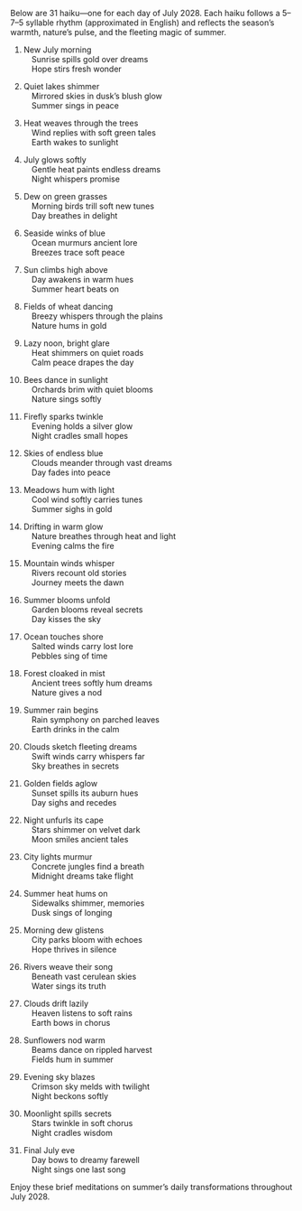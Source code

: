 Below are 31 haiku—one for each day of July 2028. Each haiku follows a 5–7–5 syllable rhythm (approximated in English) and reflects the season’s warmth, nature’s pulse, and the fleeting magic of summer.

1. New July morning  
 Sunrise spills gold over dreams  
 Hope stirs fresh wonder

2. Quiet lakes shimmer  
 Mirrored skies in dusk’s blush glow  
 Summer sings in peace

3. Heat weaves through the trees  
 Wind replies with soft green tales  
 Earth wakes to sunlight

4. July glows softly  
 Gentle heat paints endless dreams  
 Night whispers promise

5. Dew on green grasses  
 Morning birds trill soft new tunes  
 Day breathes in delight

6. Seaside winks of blue  
 Ocean murmurs ancient lore  
 Breezes trace soft peace

7. Sun climbs high above  
 Day awakens in warm hues  
 Summer heart beats on

8. Fields of wheat dancing  
 Breezy whispers through the plains  
 Nature hums in gold

9. Lazy noon, bright glare  
 Heat shimmers on quiet roads  
 Calm peace drapes the day

10. Bees dance in sunlight  
 Orchards brim with quiet blooms  
 Nature sings softly

11. Firefly sparks twinkle  
 Evening holds a silver glow  
 Night cradles small hopes

12. Skies of endless blue  
 Clouds meander through vast dreams  
 Day fades into peace

13. Meadows hum with light  
 Cool wind softly carries tunes  
 Summer sighs in gold

14. Drifting in warm glow  
 Nature breathes through heat and light  
 Evening calms the fire

15. Mountain winds whisper  
 Rivers recount old stories  
 Journey meets the dawn

16. Summer blooms unfold  
 Garden blooms reveal secrets  
 Day kisses the sky

17. Ocean touches shore  
 Salted winds carry lost lore  
 Pebbles sing of time

18. Forest cloaked in mist  
 Ancient trees softly hum dreams  
 Nature gives a nod

19. Summer rain begins  
 Rain symphony on parched leaves  
 Earth drinks in the calm

20. Clouds sketch fleeting dreams  
 Swift winds carry whispers far  
 Sky breathes in secrets

21. Golden fields aglow  
 Sunset spills its auburn hues  
 Day sighs and recedes

22. Night unfurls its cape  
 Stars shimmer on velvet dark  
 Moon smiles ancient tales

23. City lights murmur  
 Concrete jungles find a breath  
 Midnight dreams take flight

24. Summer heat hums on  
 Sidewalks shimmer, memories  
 Dusk sings of longing

25. Morning dew glistens  
 City parks bloom with echoes  
 Hope thrives in silence

26. Rivers weave their song  
 Beneath vast cerulean skies  
 Water sings its truth

27. Clouds drift lazily  
 Heaven listens to soft rains  
 Earth bows in chorus

28. Sunflowers nod warm  
 Beams dance on rippled harvest  
 Fields hum in summer

29. Evening sky blazes  
 Crimson sky melds with twilight  
 Night beckons softly

30. Moonlight spills secrets  
 Stars twinkle in soft chorus  
 Night cradles wisdom

31. Final July eve  
 Day bows to dreamy farewell  
 Night sings one last song

Enjoy these brief meditations on summer’s daily transformations throughout July 2028.
